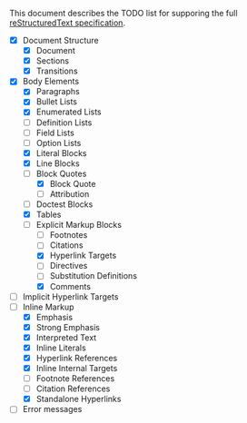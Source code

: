 This document describes the TODO list for supporing the full [reStructuredText specification][rstspec].

* [x] Document Structure
  * [x] Document
  * [x] Sections
  * [x] Transitions
* [x] Body Elements
  * [x] Paragraphs
  * [x] Bullet Lists
  * [x] Enumerated Lists
  * [ ] Definition Lists
  * [ ] Field Lists
  * [ ] Option Lists
  * [x] Literal Blocks
  * [x] Line Blocks
  * [ ] Block Quotes
    * [x] Block Quote
    * [ ] Attribution
  * [ ] Doctest Blocks
  * [x] Tables
  * [ ] Explicit Markup Blocks
    * [ ] Footnotes
    * [ ] Citations
    * [x] Hyperlink Targets
    * [ ] Directives
    * [ ] Substitution Definitions
    * [x] Comments
* [ ] Implicit Hyperlink Targets
* [ ] Inline Markup
  * [x] Emphasis
  * [x] Strong Emphasis
  * [x] Interpreted Text
  * [x] Inline Literals
  * [x] Hyperlink References
  * [x] Inline Internal Targets
  * [ ] Footnote References
  * [ ] Citation References
  * [x] Standalone Hyperlinks
* [ ] Error messages

[rstspec]: http://docutils.sourceforge.net/docs/ref/rst/restructuredtext.html
